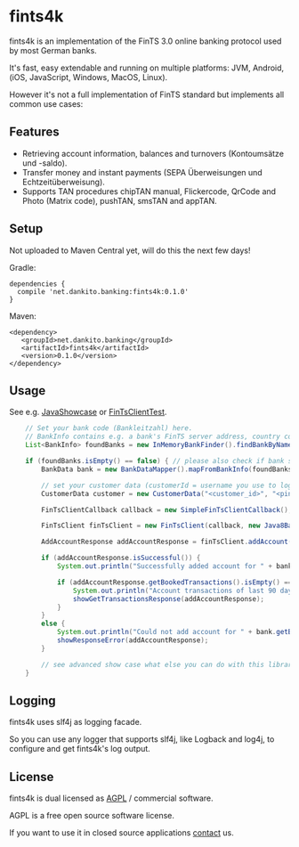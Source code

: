 # fints4k

fints4k is an implementation of the FinTS 3.0 online banking protocol used by most German banks.

It's fast, easy extendable and running on multiple platforms: JVM, Android, (iOS, JavaScript, Windows, MacOS, Linux).

However it's not a full implementation of FinTS standard but implements all common use cases:

## Features
- Retrieving account information, balances and turnovers (Kontoumsätze und -saldo).
- Transfer money and instant payments (SEPA Überweisungen und Echtzeitüberweisung).
- Supports TAN procedures chipTAN manual, Flickercode, QrCode and Photo (Matrix code), pushTAN, smsTAN and appTAN.

## Setup
Not uploaded to Maven Central yet, will do this the next few days!

Gradle:
```
dependencies {
  compile 'net.dankito.banking:fints4k:0.1.0'
}
```

Maven:
```
<dependency>
   <groupId>net.dankito.banking</groupId>
   <artifactId>fints4k</artifactId>
   <version>0.1.0</version>
</dependency>
```


## Usage

See e.g. [JavaShowcase](fints4k/src/test/java/net/dankito/fints/java/JavaShowcase.java) or [FinTsClientTest](fints4k/src/test/kotlin/net/dankito/fints/FinTsClientTest.kt).

```java
    // Set your bank code (Bankleitzahl) here.
    // BankInfo contains e.g. a bank's FinTS server address, country code and BIC (needed for money transfer)
    List<BankInfo> foundBanks = new InMemoryBankFinder().findBankByNameBankCodeOrCity("<bank code, bank name or city>");

    if (foundBanks.isEmpty() == false) { // please also check if bank supports FinTS 3.0
        BankData bank = new BankDataMapper().mapFromBankInfo(foundBanks.get(0));

        // set your customer data (customerId = username you use to log in; pin = online banking pin / password)
        CustomerData customer = new CustomerData("<customer_id>", "<pin>");

        FinTsClientCallback callback = new SimpleFinTsClientCallback(); // see advanced showcase for configuring callback

        FinTsClient finTsClient = new FinTsClient(callback, new Java8Base64Service());

        AddAccountResponse addAccountResponse = finTsClient.addAccount(bank, customer);

        if (addAccountResponse.isSuccessful()) {
            System.out.println("Successfully added account for " + bank.getBankCode() + " " + customer.getCustomerId());

            if (addAccountResponse.getBookedTransactions().isEmpty() == false) {
                System.out.println("Account transactions of last 90 days:");
                showGetTransactionsResponse(addAccountResponse);
            }
        }
        else {
            System.out.println("Could not add account for " + bank.getBankCode() + " " + customer.getCustomerId() + ":");
            showResponseError(addAccountResponse);
        }

        // see advanced show case what else you can do with this library, e.g. retrieving all account transactions and transferring money
    }
```

## Logging

fints4k uses slf4j as logging facade.

So you can use any logger that supports slf4j, like Logback and log4j, to configure and get fints4k's log output.

## License

fints4k is dual licensed as [AGPL](LICENSE.md) / commercial software.

AGPL is a free open source software license.

If you want to use it in closed source applications [contact](mailto:sales@dankito.net) us.